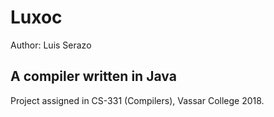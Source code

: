 # Luxoc

Author: Luis Serazo

## A compiler written in Java

Project assigned in CS-331 (Compilers), Vassar College 2018. 